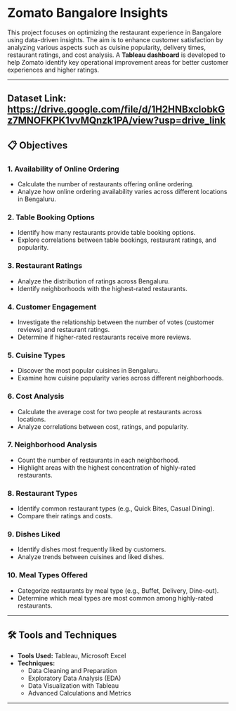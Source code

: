 # Zomato Bangalore Insights  

This project focuses on optimizing the restaurant experience in Bangalore using data-driven insights. The aim is to enhance customer satisfaction by analyzing various aspects such as cuisine popularity, delivery times, restaurant ratings, and cost analysis. A **Tableau dashboard** is developed to help Zomato identify key operational improvement areas for better customer experiences and higher ratings.  

---
Dataset Link: https://drive.google.com/file/d/1H2HNBxclobkGz7MNOFKPK1vvMQnzk1PA/view?usp=drive_link
---
## 📋 **Objectives**  

### **1. Availability of Online Ordering**  
- Calculate the number of restaurants offering online ordering.  
- Analyze how online ordering availability varies across different locations in Bengaluru.  

### **2. Table Booking Options**  
- Identify how many restaurants provide table booking options.  
- Explore correlations between table bookings, restaurant ratings, and popularity.  

### **3. Restaurant Ratings**  
- Analyze the distribution of ratings across Bengaluru.  
- Identify neighborhoods with the highest-rated restaurants.  

### **4. Customer Engagement**  
- Investigate the relationship between the number of votes (customer reviews) and restaurant ratings.  
- Determine if higher-rated restaurants receive more reviews.  

### **5. Cuisine Types**  
- Discover the most popular cuisines in Bengaluru.  
- Examine how cuisine popularity varies across different neighborhoods.  

### **6. Cost Analysis**  
- Calculate the average cost for two people at restaurants across locations.  
- Analyze correlations between cost, ratings, and popularity.  

### **7. Neighborhood Analysis**  
- Count the number of restaurants in each neighborhood.  
- Highlight areas with the highest concentration of highly-rated restaurants.  

### **8. Restaurant Types**  
- Identify common restaurant types (e.g., Quick Bites, Casual Dining).  
- Compare their ratings and costs.  

### **9. Dishes Liked**  
- Identify dishes most frequently liked by customers.  
- Analyze trends between cuisines and liked dishes.  

### **10. Meal Types Offered**  
- Categorize restaurants by meal type (e.g., Buffet, Delivery, Dine-out).  
- Determine which meal types are most common among highly-rated restaurants.  

---

## 🛠 **Tools and Techniques**  
- **Tools Used:** Tableau, Microsoft Excel  
- **Techniques:**  
  - Data Cleaning and Preparation  
  - Exploratory Data Analysis (EDA)  
  - Data Visualization with Tableau  
  - Advanced Calculations and Metrics  

---
